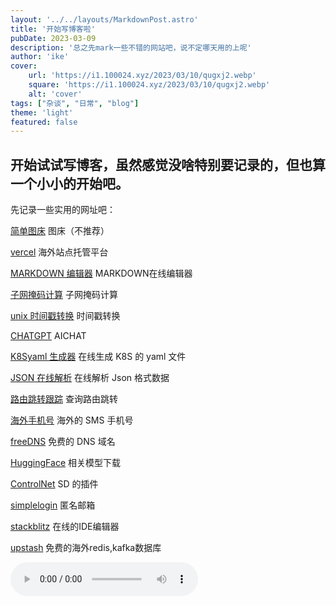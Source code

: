 ```yaml
---
layout: '../../layouts/MarkdownPost.astro'
title: '开始写博客啦'
pubDate: 2023-03-09
description: '总之先mark一些不错的网站吧，说不定哪天用的上呢'
author: 'ike'
cover:
    url: 'https://i1.100024.xyz/2023/03/10/qugxj2.webp'
    square: 'https://i1.100024.xyz/2023/03/10/qugxj2.webp'
    alt: 'cover'
tags: ["杂谈", "日常", "blog"]
theme: 'light'
featured: false
---
```


## 开始试试写博客，虽然感觉没啥特别要记录的，但也算一个小小的开始吧。

先记录一些实用的网址吧：  

[简单图床](https://png.cm/)  图床（不推荐）

[vercel](https://vercel.com/) 海外站点托管平台

[MARKDOWN 编辑器](https://markdown.lovejade.cn/) MARKDOWN在线编辑器

[子网掩码计算](https://www.sojson.com/convert/subnetmask.html) 子网掩码计算

[unix 时间戳转换](https://tool.lu/timestamp/) 时间戳转换

[CHATGPT](https://ai.com) AICHAT

[K8Syaml 生成器](https://k8syaml.com/) 在线生成 K8S 的 yaml 文件

[JSON 在线解析](https://www.json.cn/) 在线解析 Json 格式数据

[路由跳转跟踪](https://geotraceroute.com/) 查询路由跳转

[海外手机号](https://sms-activate.org/cn) 海外的 SMS 手机号

[freeDNS](https://freedns.afraid.org/subdomain/) 免费的 DNS 域名

[HuggingFace](https://huggingface.co/) 相关模型下载

[ControlNet](https://github.com/lllyasviel/ControlNet) SD 的插件

[simplelogin](https://app.simplelogin.io/dashboard/) 匿名邮箱

[stackblitz](https://stackblitz.com/) 在线的IDE编辑器

[upstash](https://console.upstash.com/kafka) 免费的海外redis,kafka数据库

<audio controls>
  <source src="http://music.163.com/song/media/outer/url?id=409872504.mp3" type="audio/mpeg">
  Your browser does not support the audio element.
</audio>